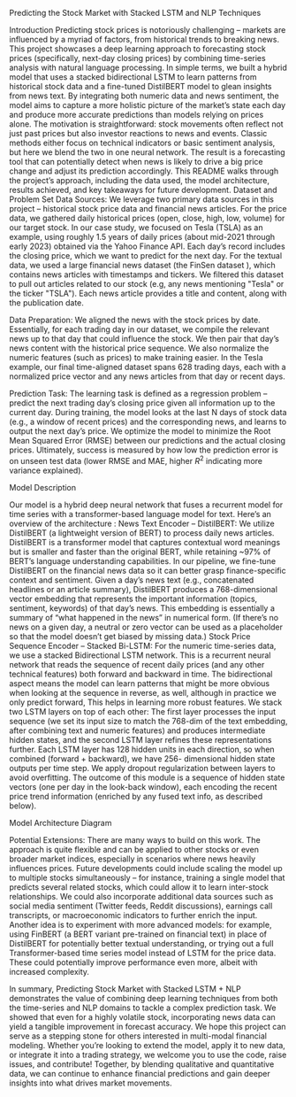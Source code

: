 Predicting the Stock Market with Stacked LSTM and NLP Techniques

Introduction
Predicting stock prices is notoriously challenging – markets are influenced by a myriad of factors, from
historical trends to breaking news. This project showcases a deep learning approach to forecasting stock
prices (specifically, next-day closing prices) by combining time-series analysis with natural language
processing. In simple terms, we built a hybrid model that uses a stacked bidirectional LSTM to learn
patterns from historical stock data and a fine-tuned DistilBERT model to glean insights from news text.
By integrating both numeric data and news sentiment, the model aims to capture a more holistic
picture of the market’s state each day and produce more accurate predictions than models relying on
prices alone.
The motivation is straightforward: stock movements often reflect not just past prices but also investor
reactions to news and events. Classic methods either focus on technical indicators or basic sentiment
analysis, but here we blend the two in one neural network. The result is a forecasting tool that can
potentially detect when news is likely to drive a big price change and adjust its prediction accordingly.
This README walks through the project’s approach, including the data used, the model architecture,
results achieved, and key takeaways for future development.
Dataset and Problem Set
Data Sources: We leverage two primary data sources in this project – historical stock price data and
financial news articles. For the price data, we gathered daily historical prices (open, close, high, low,
volume) for our target stock. In our case study, we focused on Tesla (TSLA) as an example, using roughly
1.5 years of daily prices (about mid-2021 through early 2023) obtained via the Yahoo Finance API.
Each day’s record includes the closing price, which we want to predict for the next day. For the textual
data, we used a large financial news dataset (the FinSen dataset ), which contains news articles with
timestamps and tickers. We filtered this dataset to pull out articles related to our stock (e.g, any news
mentioning "Tesla" or the ticker "TSLA"). Each news article provides a title and content, along with
the publication date.

Data Preparation: We aligned the news with the stock prices by date. Essentially, for each trading day
in our dataset, we compile the relevant news up to that day that could influence the stock. We then pair
that day’s news content with the historical price sequence. We also normalize the numeric features
(such as prices) to make training easier. In the Tesla example, our final time-aligned dataset spans
628 trading days, each with a normalized price vector and any news articles from that day or recent
days.

Prediction Task: The learning task is defined as a regression problem – predict the next trading day’s
closing price given all information up to the current day. During training, the model looks at the last N
days of stock data (e.g., a window of recent prices) and the corresponding news, and learns to output
the next day’s price. We optimize the model to minimize the Root Mean Squared Error (RMSE) between
our predictions and the actual closing prices. Ultimately, success is measured by how low the prediction error is on unseen test data (lower RMSE and MAE, higher $R^2$ indicating more variance explained).

Model Description

Our model is a hybrid deep neural network that fuses a recurrent model for time series with a
transformer-based language model for text. Here’s an overview of the architecture :
News Text Encoder – DistilBERT: We utilize DistilBERT (a lightweight version of BERT) to
process daily news articles. DistilBERT is a transformer model that captures contextual word
meanings but is smaller and faster than the original BERT, while retaining ~97% of BERT’s
language understanding capabilities. In our pipeline, we fine-tune DistilBERT on the financial
news data so it can better grasp finance-specific context and sentiment. Given a day’s news text
(e.g., concatenated headlines or an article summary), DistilBERT produces a 768-dimensional
vector embedding that represents the important information (topics, sentiment, keywords) of
that day’s news. This embedding is essentially a summary of “what happened in the news” in
numerical form. (If there’s no news on a given day, a neutral or zero vector can be used as a
placeholder so that the model doesn’t get biased by missing data.)
Stock Price Sequence Encoder – Stacked Bi-LSTM: For the numeric time-series data, we use a
stacked Bidirectional LSTM network. This is a recurrent neural network that reads the
sequence of recent daily prices (and any other technical features) both forward and backward in
time. The bidirectional aspect means the model can learn patterns that might be more obvious
when looking at the sequence in reverse, as well, although in practice we only predict forward,
This helps in learning more robust features. We stack two LSTM layers on top of each other:
The first layer processes the input sequence (we set its input size to match the 768-dim of the
text embedding, after combining text and numeric features) and produces intermediate hidden
states, and the second LSTM layer refines these representations further. Each LSTM layer has
128 hidden units in each direction, so when combined (forward + backward), we have 256-
dimensional hidden state outputs per time step. We apply dropout regularization between layers
to avoid overfitting. The outcome of this module is a sequence of hidden state vectors (one
per day in the look-back window), each encoding the recent price trend information (enriched by
any fused text info, as described below).


Model Architecture Diagram 

Potential Extensions: There are many ways to build on this work. The approach is quite flexible and
can be applied to other stocks or even broader market indices, especially in scenarios where news
heavily influences prices. Future developments could include scaling the model up to multiple
stocks simultaneously – for instance, training a single model that predicts several related stocks,
which could allow it to learn inter-stock relationships. We could also incorporate additional data
sources such as social media sentiment (Twitter feeds, Reddit discussions), earnings call transcripts, or
macroeconomic indicators to further enrich the input. Another idea is to experiment with more
advanced models: for example, using FinBERT (a BERT variant pre-trained on financial text) in place of
DistilBERT for potentially better textual understanding, or trying out a full Transformer-based time
series model instead of LSTM for the price data. These could potentially improve performance even
more, albeit with increased complexity.

In summary, Predicting Stock Market with Stacked LSTM + NLP demonstrates the value of combining
deep learning techniques from both the time-series and NLP domains to tackle a complex prediction
task. We showed that even for a highly volatile stock, incorporating news data can yield a tangible
improvement in forecast accuracy. We hope this project can serve as a stepping stone for others
interested in multi-modal financial modeling. Whether you’re looking to extend the model, apply it to
new data, or integrate it into a trading strategy, we welcome you to use the code, raise issues, and
contribute! Together, by blending qualitative and quantitative data, we can continue to enhance
financial predictions and gain deeper insights into what drives market movements.
